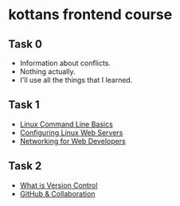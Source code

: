 # kottans frontend course

## Task 0

 - Information about conflicts.
 - Nothing actually.
 - I'll use all the things that I learned.


 ## Task 1
 
 - [Linux Command Line Basics](https://github.com/SerafimPoch/kottans_frontend/blob/master/task_1/test_1.1.png)
 - [Configuring Linux Web Servers](https://github.com/SerafimPoch/kottans_frontend/blob/master/task_1/test_1.2.png)
 - [Networking for Web Developers](https://github.com/SerafimPoch/kottans_frontend/blob/master/task_1/test_1.3.png)
 

## Task 2

- [What is Version Control](https://github.com/SerafimPoch/kottans_frontend/blob/master/task_02%20/test_2.1.png)
- [GitHub & Collaboration ](https://github.com/SerafimPoch/kottans_frontend/blob/master/task_02%20/test_2.2.png)


